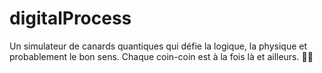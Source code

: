 # digitalProcess
Un simulateur de canards quantiques qui défie la logique, la physique et probablement le bon sens. Chaque coin-coin est à la fois là et ailleurs. 🦆🌌
